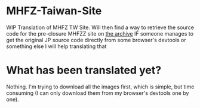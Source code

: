 
# MHFZ-Taiwan-Site

WIP Translation of MHFZ TW Site. Will then find a way to retrieve the source code for the pre-closure MHFZZ site on [the archive](https://web.archive.org/web/20191218005522/http://www.mhf-z.jp/index.html)
IF someone manages to get the original JP source code directly from some browser's devtools or something else I will help translating that

# What has been translated yet?

Nothing.
I'm trying to download all the images first, which is simple, but time consuming (I can only download them from my browser's devtools one by one).
